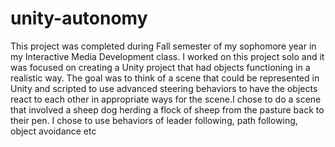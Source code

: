 # unity-autonomy
This project was completed during Fall semester of my sophomore year in my Interactive Media Development class. I worked on this project solo and it was focused on creating a Unity project that had objects functioning in a realistic way. The goal was to think of a scene that could be represented in Unity and scripted to use advanced steering behaviors to have the objects react to each other in appropriate ways for the scene.I chose to do a scene that involved a sheep dog herding a flock of sheep from the pasture back to their pen. I chose to use behaviors of leader following, path following, object avoidance etc
